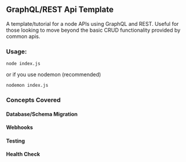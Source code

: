 ## GraphQL/REST Api Template

A template/tutorial for a node APIs using GraphQL and REST. Useful for those looking to move beyond the basic CRUD functionality provided by common apis.

### Usage:

```
node index.js
```

or if you use nodemon (recommended)

```
nodemon index.js
```

### Concepts Covered

#### Database/Schema Migration

#### Webhooks

#### Testing

#### Health Check
